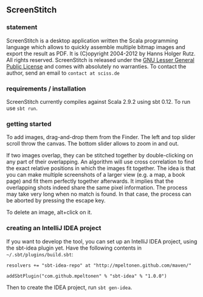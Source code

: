 ## ScreenStitch

### statement

ScreenStitch is a desktop application written the Scala programming language which allows to quickly assemble multiple bitmap images and export the result as PDF. It is (C)opyright 2004-2012 by Hanns Holger Rutz. All rights reserved. ScreenStitch is released under the [GNU Lesser General Public License](https://raw.github.com/Sciss/ScreenStitch/master/licenses/ScreenStitch-License.txt) and comes with absolutely no warranties. To contact the author, send an email to `contact at sciss.de`

### requirements / installation

ScreenStitch currently compiles against Scala 2.9.2 using sbt 0.12. To run use `sbt run`.

### getting started

To add images, drag-and-drop them from the Finder. The left and top slider scroll throw the canvas. The bottom slider allows to zoom in and out.

If two images overlap, they can be stitched together by double-clicking on any part of their overlapping. An algorithm will use cross correlation to find the exact relative positions in which the images fit together. The idea is that you can make multiple screenshots of a larger view (e.g. a map, a book page) and fit them perfectly together afterwards. It implies that the overlapping shots indeed share the same pixel information. The process may take very long when no match is found. In that case, the process can be aborted by pressing the escape key.

To delete an image, alt+click on it.

### creating an IntelliJ IDEA project

If you want to develop the tool, you can set up an IntelliJ IDEA project, using the sbt-idea plugin yet. Have the following contents in `~/.sbt/plugins/build.sbt`:

    resolvers += "sbt-idea-repo" at "http://mpeltonen.github.com/maven/"
    
    addSbtPlugin("com.github.mpeltonen" % "sbt-idea" % "1.0.0")

Then to create the IDEA project, run `sbt gen-idea`.


